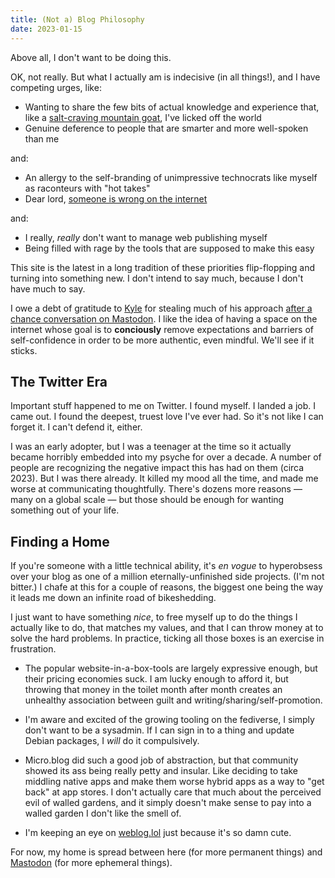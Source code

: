 ```yaml
---
title: (Not a) Blog Philosophy
date: 2023-01-15
---
```


Above all, I don't want to be doing this.

OK, not really. But what I actually am is indecisive (in all things!), and I have competing urges, like:

- Wanting to share the few bits of actual knowledge and experience that, like a [salt-craving mountain goat](https://www.youtube.com/watch?v=f0jMzdbEui0), I've licked off the world
- Genuine deference to people that are smarter and more well-spoken than me

and:

- An allergy to the self-branding of unimpressive technocrats like myself as raconteurs with "hot takes"
- Dear lord, [someone is wrong on the internet](https://xkcd.com/386/)

and:

- I really, _really_ don't want to manage web publishing myself
- Being filled with rage by the tools that are supposed to make this easy

This site is the latest in a long tradition of these priorities flip-flopping and turning into something new.
I don't intend to say much, because I don't have much to say.

I owe a debt of gratitude to [Kyle](https://kylehugh.es) for stealing much of his approach [after a chance conversation on Mastodon](https://mastodon.social/@kyle@mister.computer/109599250472700900).
I like the idea of having a space on the internet whose goal is to **conciously** remove expectations and barriers of self-confidence in order to be more authentic, even mindful.
We'll see if it sticks.

## The Twitter Era

Important stuff happened to me on Twitter. I found myself. I landed a job. I came out. I found the deepest, truest love I've ever had. So it's not like I can forget it. I can't defend it, either.

I was an early adopter, but I was a teenager at the time so it actually became horribly embedded into my psyche for over a decade. A number of people are recognizing the negative impact this has had on them (circa 2023). But I was there already. It killed my mood all the time, and made me worse at communicating thoughtfully. There's dozens more reasons — many on a global scale — but those should be enough for wanting something out of your life.

## Finding a Home

If you're someone with a little technical ability, it's _en vogue_ to hyperobsess over your blog as one of a million eternally-unfinished side projects.
(I'm not bitter.)
I chafe at this for a couple of reasons, the biggest one being the way it leads me down an infinite road of bikeshedding.

I just want to have something _nice_, to free myself up to do the things I actually like to do, that matches my values, and that I can throw money at to solve the hard problems.
In practice, ticking all those boxes is an exercise in frustration.

- The popular website-in-a-box-tools are largely expressive enough, but their pricing economies suck. I am lucky enough to afford it, but throwing that money in the toilet month after month creates an unhealthy association between guilt and writing/sharing/self-promotion.
- I'm aware and excited of the growing tooling on the fediverse, I simply don't want to be a sysadmin. If I can sign in to a thing and update Debian packages, I _will_ do it compulsively.
- Micro.blog did such a good job of abstraction, but that community showed its ass being really petty and insular. Like deciding to take middling native apps and make them worse hybrid apps as a way to "get back" at app stores. I don't actually care that much about the perceived evil of walled gardens, and it simply doesn't make sense to pay into a walled garden I don't like the smell of.

- I'm keeping an eye on [weblog.lol](https://weblog.lol) just because it's so damn cute.

For now, my home is spread between here (for more permanent things) and [Mastodon](https://mastodon.social/@zw) (for more ephemeral things).
